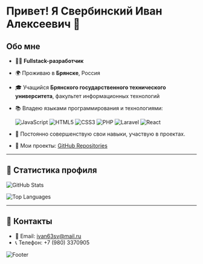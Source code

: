 # Привет! Я Свербинский Иван Алексеевич 👋

## Обо мне

- 👨‍💻 **Fullstack-разработчик**
- 🌍 Проживаю в **Брянске**, Россия
- 🎓 Учащийся **Брянского государственного технического университета**, факультет информационных технологий
- 📚 Владею языками программирования и технологиями:

  ![JavaScript](https://img.shields.io/badge/JavaScript-F7DF1E?style=for-the-badge&logo=javascript&logoColor=black)
  ![HTML5](https://img.shields.io/badge/HTML5-E34F26?style=for-the-badge&logo=html5&logoColor=white)
  ![CSS3](https://img.shields.io/badge/CSS3-1572B6?style=for-the-badge&logo=css3&logoColor=white)
  ![PHP](https://img.shields.io/badge/PHP-777BB4?style=for-the-badge&logo=php&logoColor=white)
  ![Laravel](https://img.shields.io/badge/Laravel-FF2D20?style=for-the-badge&logo=laravel&logoColor=white)
  ![React](https://img.shields.io/badge/React-61DAFB?style=for-the-badge&logo=react&logoColor=black)

- 🌟 Постоянно совершенствую свои навыки, участвую в проектах.
- 📂 Мои проекты: [GitHub Repositories](https://github.com/DarkProjec1?tab=repositories)

---

## 🌟 Статистика профиля

![GitHub Stats](https://github-readme-stats.vercel.app/api?username=DarkProjec1&show_icons=true&theme=radical)

![Top Languages](https://github-readme-stats.vercel.app/api/top-langs/?username=DarkProjec1&layout=compact&theme=radical)

---

## 🤝 Контакты

- 📧 Email: [ivan63sv@mail.ru](mailto:ivan63sv@mail.ru)
- 📞 Телефон: +7 (980) 3370905

![Footer](https://user-images.githubusercontent.com/footer-image.jpg)
